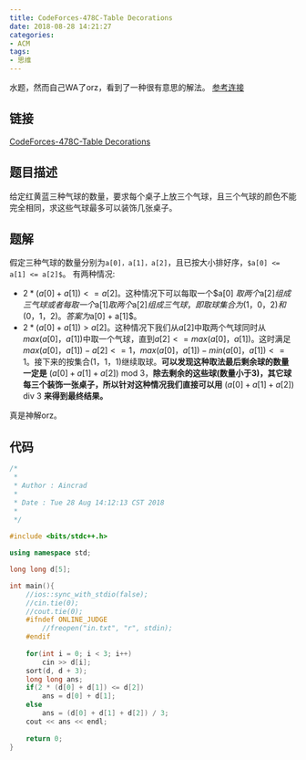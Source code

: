 ```yaml
---
title: CodeForces-478C-Table Decorations
date: 2018-08-28 14:21:27
categories:
- ACM
tags:
- 思维
---
```

水题，然而自己WA了orz，看到了一种很有意思的解法。
[参考连接](http://codeforces.com/blog/entry/18619)
<!--more-->
## 链接
[CodeForces-478C-Table Decorations](http://codeforces.com/problemset/problem/478/C)
## 题目描述
给定红黄蓝三种气球的数量，要求每个桌子上放三个气球，且三个气球的颜色不能完全相同，求这些气球最多可以装饰几张桌子。
## 题解
假定三种气球的数量分别为``a[0]，a[1]，a[2]``，且已按大小排好序，``$a[0] <= a[1] <= a[2]$``。
有两种情况:
* $2*(a[0] + a[1]) <=  a[2]$。这种情况下可以每取一个$a[0]
$取两个$a[2]$组成三气球或者每取一个$a[1]$取两个$a[2]$组成三气球，即取球集合为$(1，0，2)$和$(0，1，2)$。答案为$a[0] + a[1]$。
* $2*(a[0] + a[1]) > a[2]$。这种情况下我们从$a[2]$中取两个气球同时从$max(a[0]，a[1])$中取一个气球，直到$a[2] <= max(a[0]，a[1])$。这时满足$max(a[0]，a[1]) - a[2] <= 1$，$max(a[0]，a[1]) - min(a[0]，a[1]) <= 1$。接下来的按集合$(1，1，1)$继续取球。**可以发现这种取法最后剩余球的数量一定是** $(a[0]+a[1]+a[2])$ mod $3$，**除去剩余的这些球(数量小于3)，其它球每三个装饰一张桌子，所以针对这种情况我们直接可以用** $(a[0]+a[1]+a[2])$ div $3$ **来得到最终结果。**

真是神解orz。
## 代码
```C++
/*
 *
 * Author : Aincrad
 *
 * Date : Tue 28 Aug 14:12:13 CST 2018
 *
 */
 
#include <bits/stdc++.h>

using namespace std;

long long d[5];

int main(){
    //ios::sync_with_stdio(false);
    //cin.tie(0);
    //cout.tie(0);
    #ifndef ONLINE_JUDGE
        //freopen("in.txt", "r", stdin);
    #endif
    
    for(int i = 0; i < 3; i++)
        cin >> d[i];
    sort(d, d + 3);
    long long ans;
    if(2 * (d[0] + d[1]) <= d[2])
        ans = d[0] + d[1];
    else 
        ans = (d[0] + d[1] + d[2]) / 3;
    cout << ans << endl;
    
    return 0;
}
```
